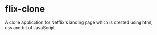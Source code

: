 # flix-clone
A clone application for Netflix's landing page which is created using html, css and bit of JavaScript.
